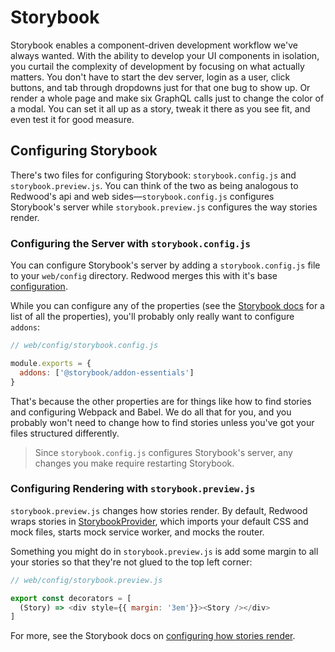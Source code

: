 # Storybook

Storybook enables a component-driven development workflow we've always wanted. With the ability to develop your UI components in isolation, you curtail the complexity of development by focusing on what actually matters.
You don't have to start the dev server, login as a user, click buttons, and tab through dropdowns just for that one bug to show up. Or render a whole page and make six GraphQL calls just to change the color of a modal.
You can set it all up as a story, tweak it there as you see fit, and even test it for good measure. 

## Configuring Storybook

There's two files for configuring Storybook: `storybook.config.js` and `storybook.preview.js`.
You can think of the two as being analogous to Redwood's api and web sides—`storybook.config.js` configures Storybook's server while `storybook.preview.js` configures the way stories render.

### Configuring the Server with `storybook.config.js`

You can configure Storybook's server by adding a `storybook.config.js` file to your `web/config` directory. Redwood merges this with it's base [configuration](https://github.com/redwoodjs/redwood/blob/main/packages/core/config/storybook/main.js).

While you can configure any of the properties (see the [Storybook docs](https://storybook.js.org/docs/react/configure/overview#configure-your-storybook-project) for a list of all the properties), you'll probably only really want to configure `addons`:

```js
// web/config/storybook.config.js

module.exports = {
  addons: ['@storybook/addon-essentials']
}
```

That's because the other properties are for things like how to find stories and configuring Webpack and Babel. We do all that for you, and you probably won't need to change how to find stories unless you've got your files structured differently.

> Since `storybook.config.js` configures Storybook's server, any changes you make require restarting Storybook.

### Configuring Rendering with `storybook.preview.js`

`storybook.preview.js` changes how stories render. By default, Redwood wraps stories in [StorybookProvider](https://github.com/redwoodjs/redwood/blob/main/packages/core/src/storybook/StorybookProvider.tsx), which imports your default CSS and mock files, starts mock service worker, and mocks the router.

Something you might do in `storybook.preview.js` is add some margin to all your stories so that they're not glued to the top left corner:

```js
// web/config/storybook.preview.js

export const decorators = [
  (Story) => <div style={{ margin: '3em'}}><Story /></div>
]
```

For more, see the Storybook docs on [configuring how stories render](https://storybook.js.org/docs/react/configure/overview#configure-story-rendering).
